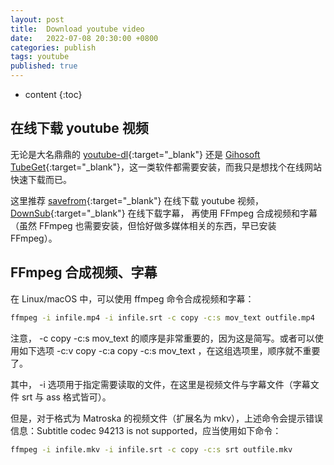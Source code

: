 ```yaml
---
layout: post
title:  Download youtube video
date:   2022-07-08 20:30:00 +0800
categories: publish
tags: youtube
published: true
---
```


* content
{:toc}

## 在线下载 youtube 视频

无论是大名鼎鼎的 [youtube-dl](https://ytdl-org.github.io/youtube-dl/index.html){:target="_blank"} 还是 [Gihosoft TubeGet](https://www.gihosoft.com/free-youtube-downloader.html){:target="_blank"}，这一类软件都需要安装，而我只是想找个在线网站快速下载而已。

这里推荐 [savefrom](https://en.savefrom.net/){:target="_blank"} 在线下载 youtube 视频，
[DownSub](https://downsub.com/){:target="_blank"} 在线下载字幕，
再使用 FFmpeg 合成视频和字幕（虽然 FFmpeg 也需要安装，但恰好做多媒体相关的东西，早已安装 FFmpeg）。

## FFmpeg 合成视频、字幕

在 Linux/macOS 中，可以使用 ffmpeg 命令合成视频和字幕：
```bash
ffmpeg -i infile.mp4 -i infile.srt -c copy -c:s mov_text outfile.mp4
```

注意， -c copy -c:s mov_text 的顺序是非常重要的，因为这是简写。或者可以使用如下选项 -c:v copy -c:a copy -c:s mov_text  ，在这组选项里，顺序就不重要了。

其中， -i 选项用于指定需要读取的文件，在这里是视频文件与字幕文件（字幕文件 srt 与 ass 格式皆可）。

但是，对于格式为 Matroska 的视频文件（扩展名为 mkv），上述命令会提示错误信息：Subtitle codec 94213 is not supported，应当使用如下命令：
```bash
ffmpeg -i infile.mkv -i infile.srt -c copy -c:s srt outfile.mkv
```

<!-- https://zhuanlan.zhihu.com/p/349506890 -->
<!-- http://www.caotama.com/1982370.html -->